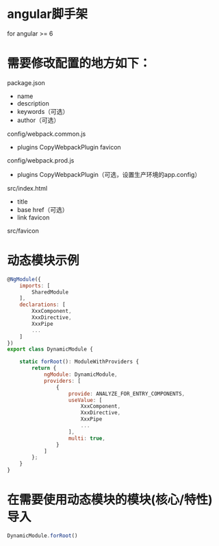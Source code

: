 # angular脚手架
for angular >= 6

# 需要修改配置的地方如下：

package.json
- name
- description
- keywords（可选）
- author（可选）


config/webpack.common.js
- plugins CopyWebpackPlugin favicon


config/webpack.prod.js
- plugins CopyWebpackPlugin（可选，设置生产环境的app.config）


src/index.html
- title
- base href（可选）
- link favicon


src/favicon


# 动态模块示例
```javascript
@NgModule({
    imports: [
        SharedModule
    ],
    declarations: [
        XxxComponent,
        XxxDirective,
        XxxPipe
        ...
    ]
})
export class DynamicModule {

    static forRoot(): ModuleWithProviders {
        return {
            ngModule: DynamicModule,
            providers: [
                {
                    provide: ANALYZE_FOR_ENTRY_COMPONENTS,
                    useValue: [
                        XxxComponent,
                        XxxDirective,
                        XxxPipe
                        ...
                    ],
                    multi: true,
                }
            ]
        };
    }
}
```

# 在需要使用动态模块的模块(核心/特性)导入
```javascript
DynamicModule.forRoot()
```